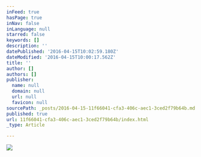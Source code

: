 ```yaml
---
inFeed: true
hasPage: true
inNav: false
inLanguage: null
starred: false
keywords: []
description: ''
datePublished: '2016-04-15T10:02:59.180Z'
dateModified: '2016-04-15T10:00:17.562Z'
title: ''
author: []
authors: []
publisher:
  name: null
  domain: null
  url: null
  favicon: null
sourcePath: _posts/2016-04-15-11f66041-cfa3-406c-aec1-3ced2f79b64b.md
published: true
url: 11f66041-cfa3-406c-aec1-3ced2f79b64b/index.html
_type: Article

---
```

![](https://the-grid-user-content.s3-us-west-2.amazonaws.com/b30a2c09-b452-42d8-b569-29698a436e4f.jpg)